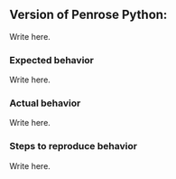 ## Version of Penrose Python:

Write here.

### Expected behavior

Write here.

### Actual behavior

Write here.

### Steps to reproduce behavior

Write here.

